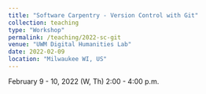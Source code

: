 ```yaml
---
title: "Software Carpentry - Version Control with Git"
collection: teaching
type: "Workshop"
permalink: /teaching/2022-sc-git
venue: "UWM Digital Humanities Lab"
date: 2022-02-09
location: "Milwaukee WI, US"
---
```


February 9 - 10, 2022 (W, Th)
2:00 - 4:00 p.m.